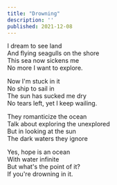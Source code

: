 ```yaml
---
title: "Drowning"
description: ''
published: 2021-12-08
---
```

I dream to see land     
And flying seagulls on the shore     
This sea now sickens me     
No more I want to explore.     
     
Now I'm stuck in it     
No ship to sail in     
The sun has sucked me dry     
No tears left, yet I keep wailing.     
     
They romanticize the ocean     
Talk about exploring the unexplored     
But in looking at the sun     
The dark waters they ignore     
     
Yes, hope is an ocean     
With water infinite     
But what's the point of it?     
If you're drowning in it.     
     
     
     
